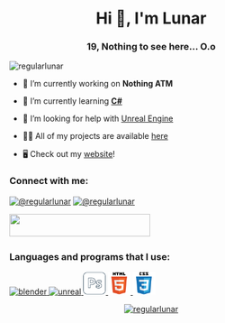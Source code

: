 <h1 align="center">Hi 👋, I'm Lunar</h1>
<h3 align="center">19, Nothing to see here... O.o </h3>

<p align="left"> <img src="https://komarev.com/ghpvc/?username=regularlunar&label=Profile%20views&color=0e75b6&style=flat" alt="regularlunar" /> </p>


- 🔭 I’m currently working on **Nothing ATM**

- 🌱 I’m currently learning **[C#](https://learn.microsoft.com/en-us/dotnet/csharp/)**

- 🤝 I’m looking for help with [Unreal Engine](https://www.unrealengine.com/en-US)

- 👨‍💻 All of my projects are available [here](https://github.com/RegularLunar?tab=repositories)

- 🖥️ Check out my [website](https://regularlunar.pages.dev)!

<!-- Soon to be Kofi <h3 align="left">Support:</h3>
<p><a href="https://ko-fi.com/regularlunar"> <img align="left" src="https://cdn.ko-fi.com/cdn/kofi3.png?v=3" height="50" width="210" alt="regularlunar" /></a></p><br><br>
-->

<h3 align="left">Connect with me:</h3>
<p align="left">
<!-- Youtube -->
<a href="https://www.youtube.com/@regularlunar" target="blank"><img align="center" src="https://raw.githubusercontent.com/rahuldkjain/github-profile-readme-generator/master/src/images/icons/Social/youtube.svg" alt="@regularlunar" height="40" width="40" /></a>
<!-- Discord -->
<a href="https://discord.gg/mFAxKpT457" target="blank"><img align="center" src="https://www.svgrepo.com/show/353655/discord-icon.svg" alt="@regularlunar" height="40" width="40" />
</p>
<!-- BMAC -->
<a href="https://www.buymeacoffee.com/RegularLunar"><img src="https://img.buymeacoffee.com/button-api/?text=You can support me here!&emoji=&slug=RegularLunar&button_colour=804dff&font_colour=ffffff&font_family=Lato&outline_colour=ffffff&coffee_colour=FFDD00" height="40" width="250" /></a>

<h3 align="left">Languages and programs that I use:</h3>
<p align="left"> 
<!-- Blender -->
<a href="https://www.blender.org/" target="_blank" rel="noreferrer"> <img src="https://download.blender.org/branding/community/blender_community_badge_white.svg" alt="blender" width="40" height="40"/> </a>
<!-- Unreal Engine -->
<a href="https://unrealengine.com/" target="_blank" rel="noreferrer"> <img src="https://raw.githubusercontent.com/kenangundogan/fontisto/036b7eca71aab1bef8e6a0518f7329f13ed62f6b/icons/svg/brand/unreal-engine.svg" alt="unreal" width="40" height="40"/> </a>
<!-- Photoshop -->
<a href="https://www.photoshop.com/en" target="_blank" rel="noreferrer"> <img src="https://raw.githubusercontent.com/devicons/devicon/master/icons/photoshop/photoshop-line.svg" alt="photoshop" width="40" height="40"/> </a>
<!-- HTML -->
<a href="https://www.w3.org/html/" target="_blank" rel="noreferrer"> <img src="https://raw.githubusercontent.com/devicons/devicon/master/icons/html5/html5-original-wordmark.svg" alt="html5" width="40" height="40"/> </a>
<!-- CSS -->
<a href="https://www.w3schools.com/css/" target="_blank" rel="noreferrer"> <img src="https://raw.githubusercontent.com/devicons/devicon/master/icons/css3/css3-original-wordmark.svg" alt="css3" width="40" height="40"/> </a>
</p>

<p align="center"> <a href="https://github.com/ryo-ma/github-profile-trophy"><img src="https://github-profile-trophy.vercel.app/?username=regularlunar&theme=onedark" alt="regularlunar" /></a> </p>
